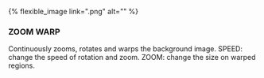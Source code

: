 ---
---

{% flexible_image link=".png" alt="" %}
### ZOOM WARP
Continuously zooms, rotates and warps the background image.
SPEED: change the speed of rotation and zoom.
ZOOM: change the size on warped regions.
